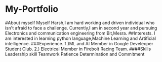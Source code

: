 # My-Portfolio
#About myself
Myself Harsh,I am hard working and driven individual who isn't afraid to face a challenge.
Currently,I am in second year and pursuing Electronics and communication engineering from Bit,Mesra.
##Interests.
I am interested in learning python language,Machine Learning and Artificial intelligence.
###Experience.
1.)ML and AI Member in Google Develeoper Student Club.
2.) Electrical Member in Firebolt Racing Team.
####Skills
Leadership skill
Teamwork
Patience
Determination and Commitment
